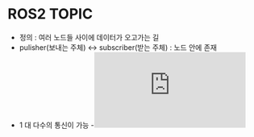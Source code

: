 # ROS2 TOPIC
- 정의 : 여러 노드들 사이에 데이터가 오고가는 길
- pulisher(보내는 주체) <-> subscriber(받는 주체) : 노드 안에 존재
- 1 대 다수의 통신이 가능 
-![image](https://docs.ros.org/en/foxy/Tutorials/Topics/Understanding-ROS2-Topics.html)
